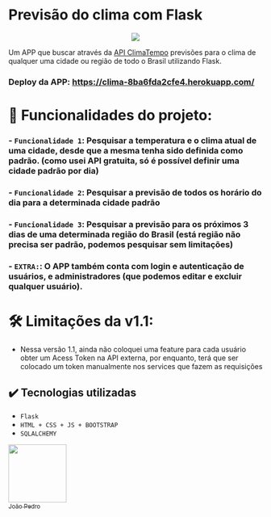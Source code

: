 # Previsão do clima com Flask


<p align="center">
<img src="http://img.shields.io/static/v1?label=STATUS&message=EM%20DESENVOLVIMENTO&color=GREEN&style=for-the-badge">
</p>

Um APP que buscar através da [API  ClimaTempo](https://www.dropbox.com/developers/documentation/http/documentation) previsões para o clima de qualquer uma cidade ou região de todo o Brasil utilizando Flask.
### Deploy da APP: https://clima-8ba6fda2cfe4.herokuapp.com/

# 🔨 Funcionalidades do projeto:

### - `Funcionalidade 1`:  Pesquisar a temperatura e o clima atual de uma cidade, desde que a mesma tenha sido definida como padrão. (como usei API gratuita, só é possível definir uma cidade padrão por dia)

### - `Funcionalidade 2`:  Pesquisar a previsão de todos os horário do dia para a determinada cidade padrão

### - `Funcionalidade 3`: Pesquisar a previsão para os próximos 3 dias de uma determinada região do Brasil (está região não precisa ser padrão, podemos pesquisar sem limitações)

### - `EXTRA:`: O APP também conta com login e autenticação de usuários, e administradores (que podemos editar e excluir qualquer usuário).


# 🛠️ Limitações da v1.1:   
- Nessa versão 1.1, ainda não coloquei uma feature para cada usuário obter um Acess Token na API externa, por enquanto, terá que ser colocado um token manualmente nos services que fazem as requisições



## ✔️ Tecnologias utilizadas

- ``Flask``
- ``HTML + CSS + JS + BOOTSTRAP``
- ``SQLALCHEMY ``

[<img loading="lazy" src="https://avatars.githubusercontent.com/u/88624922?v=4" width=115><br><sub>João Pedro</sub>](https://github.com/JoaoPedro8807)
